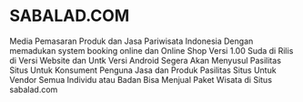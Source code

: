 # SABALAD.COM
Media Pemasaran Produk dan Jasa Pariwisata Indonesia Dengan memadukan system booking online dan Online Shop
Versi 1.00 Suda di Rilis di Versi Website dan Untk Versi Android Segera Akan Menyusul
Pasilitas Situs Untuk Konsument Penguna Jasa dan Produk
Pasilitas Situs Untuk Vendor Semua Individu atau Badan Bisa Menjual Paket Wisata di Situs sabalad.com 

